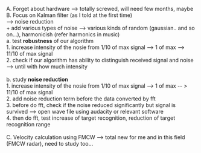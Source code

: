 A. Forget about hardware --> totally screwed, will need few months, maybe <br />
B. Focus on Kalman filter (as I told at the first time) <br />
  --> noise reduction <br />
    + add various types of noise --> various kinds of random (gaussian.. and so on...), harmonicish (refer harmonics in music) <br />
      a. test **robustness** of our algorithm <br />
        1. increase intensity of the nosie from 1/10 of max signal --> 1 of max --> 11/10 of max signal <br />
        2. check if our algorithm has ability to distinguish received signal and noise --> until with how much intensity <br />
 <br />
      b. study **noise reduction** <br />
        1. increase intensity of the nosie from 1/10 of max signal --> 1 of max -- > 11/10 of max signal <br />
        2. add noise reduction term before the data converted by fft <br />
        3. before do fft, check if the noise reduced significantly but signal is survived --> open wave file using audacity or relevant software <br />
        4. then do fft, test increase of target recognition, reduction of target recognition range <br />
 <br />
C. Velocity calculation using FMCW --> total new for me and in this field (FMCW radar), need to study too... <br />
